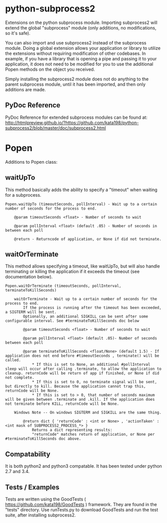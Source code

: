 # python-subprocess2

Extensions on the python subprocess module. Importing subprocess2 will extend the global "subprocess" module (only additions, no modifications, so it's safe). 

You can also import and use subprocess2 instead of the subprocess module. Doing a global extension allows your application or library to utilize the extensions without requiring modification of other codebases. In example, if you have a library that is opening a pipe and passing it to your application, it does not need to be modified for you to use the additional Popen methods on the object you received.


Simply installing the subprocess2 module does not do anything to the parent subprocess module, until it has been imported, and then only additions are made.



PyDoc Reference
---------------

PyDoc Reference for extended subprocess modules can be found at: http://htmlpreview.github.io/?https://github.com/kata198/python-subprocess2/blob/master/doc/subprocess2.html



Popen
=====

Additions to Popen class:


waitUpTo
--------

This method basically adds the ability to specify a "timeout" when waiting for a subprocess.


	Popen.waitUpTo (timeoutSeconds, pollInterval) - Wait up to a certain number of seconds for the process to end.
	
		@param timeoutSeconds <float> - Number of seconds to wait

		@param pollInterval <float> (default .05) - Number of seconds in between each poll
	
		@return - Returncode of application, or None if did not terminate.
	
	

waitOrTerminate
---------------

This method allows specifying a timeout, like waitUpTo, but will also handle terminating or killing the application if it exceeds the timeout (see documentation below).

	Popen.waitOrTerminate (timeoutSeconds, pollInterval, terminateToKillSeconds)
	
		waitOrTerminate - Wait up to a certain number of seconds for the process to end.
			If the process is running after the timeout has been exceeded, a SIGTERM will be sent.
			Optionally, an additional SIGKILL can be sent after some configurable interval. See #terminateToKillSeconds doc below
			
			@param timeoutSeconds <float> - Number of seconds to wait

			@param pollInterval <float> (default .05)- Number of seconds between each poll

			@param terminateToKillSeconds <float/None> (default 1.5) - If application does not end before #timeoutSeconds , terminate() will be called.
				* If this is set to None, an additional #pollInterval sleep will occur after calling .terminate, to allow the application to cleanup. returnCode will be return of app if finished, or None if did not complete.
				* If this is set to 0, no terminate signal will be sent, but directly to kill. Because the application cannot trap this, returnCode will be None.
				* If this is set to > 0, that number of seconds maximum will be given between .terminate and .kill. If the application does not terminate before KILL, returnCode will be None.

		Windows Note -- On windows SIGTERM and SIGKILL are the same thing.

			@return dict { 'returnCode' : <int or None> , 'actionTaken' : <int mask of SUBPROCESS2_PROCESS_*> }
				Returns a dict representing results:
				"returnCode" matches return of application, or None per #terminateToKillSeconds doc above.



Compatability
-------------

It is both python2 and python3 compatable. It has been tested under python 2.7 and 3.4.

Tests / Examples
----------------

Tests are written using the GoodTests ( <https://github.com/kata198/GoodTests> ) framework. They are found in the "tests" directory. Use runTests.py to download GoodTests and run the test suite, after installing subprocess2.

